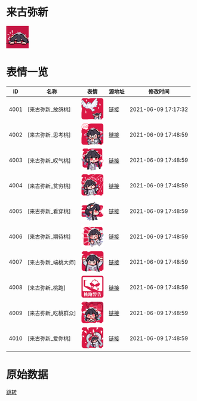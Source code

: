 # 来古弥新

<img src="./cover.png" height="60" alt="cover" />

# 表情一览

|ID|名称|表情|源地址|修改时间|
|----|----|----|----|----|
|4001|[来古弥新_放鸽桃]|<img src="./pic/004001_%5B来古弥新_放鸽桃%5D.png" height="60" alt="放鸽桃"/>|[链接](http://i0.hdslb.com/bfs/emote/47a003da13cccfb9fa839b9169f598e0f5549ee2.png)|2021-06-09 17:17:32|
|4002|[来古弥新_思考桃]|<img src="./pic/004002_%5B来古弥新_思考桃%5D.png" height="60" alt="思考桃"/>|[链接](http://i0.hdslb.com/bfs/emote/b3ce5da54ce4f0e31f1f4394fba0ae01708c4384.png)|2021-06-09 17:48:59|
|4003|[来古弥新_叹气桃]|<img src="./pic/004003_%5B来古弥新_叹气桃%5D.png" height="60" alt="叹气桃"/>|[链接](http://i0.hdslb.com/bfs/emote/a0cffab522c238331d626775014d2f2ba22afd9c.png)|2021-06-09 17:48:59|
|4004|[来古弥新_贫穷桃]|<img src="./pic/004004_%5B来古弥新_贫穷桃%5D.png" height="60" alt="贫穷桃"/>|[链接](http://i0.hdslb.com/bfs/emote/f37e875e68b8beb88bcf9a40899c4c3156a1714f.png)|2021-06-09 17:48:59|
|4005|[来古弥新_看穿桃]|<img src="./pic/004005_%5B来古弥新_看穿桃%5D.png" height="60" alt="看穿桃"/>|[链接](http://i0.hdslb.com/bfs/emote/d50a75cede170b8f41cf16ff8993b942247e1225.png)|2021-06-09 17:48:59|
|4006|[来古弥新_期待桃]|<img src="./pic/004006_%5B来古弥新_期待桃%5D.png" height="60" alt="期待桃"/>|[链接](http://i0.hdslb.com/bfs/emote/a76554d287d5e46f3cf816f6c91cc28d6142cd55.png)|2021-06-09 17:48:59|
|4007|[来古弥新_端桃大师]|<img src="./pic/004007_%5B来古弥新_端桃大师%5D.png" height="60" alt="端桃大师"/>|[链接](http://i0.hdslb.com/bfs/emote/cf797c2e6b62ee1130b59f37cf4bd8a847c215bb.png)|2021-06-09 17:48:59|
|4008|[来古弥新_桃跑]|<img src="./pic/004008_%5B来古弥新_桃跑%5D.png" height="60" alt="桃跑"/>|[链接](http://i0.hdslb.com/bfs/emote/cac834bce08418051facf9f6ef457892768f72ae.png)|2021-06-09 17:48:59|
|4009|[来古弥新_吃桃群众]|<img src="./pic/004009_%5B来古弥新_吃桃群众%5D.png" height="60" alt="吃桃群众"/>|[链接](http://i0.hdslb.com/bfs/emote/4a3e9781ab4628929394f079bbc34d63c4414d7f.png)|2021-06-09 17:48:59|
|4010|[来古弥新_爱你桃]|<img src="./pic/004010_%5B来古弥新_爱你桃%5D.png" height="60" alt="爱你桃"/>|[链接](http://i0.hdslb.com/bfs/emote/92f31a6abdc65ddb307e17f304f395f034fdd5ca.png)|2021-06-09 17:48:59|

# 原始数据

[跳转](./raw.json)

